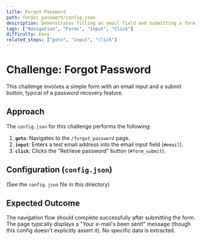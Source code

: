 ```yaml
---
title: Forgot Password
path: forgot_password/config.json
description: Demonstrates filling an email field and submitting a form, simulating a password recovery request.
tags: ["Navigation", "Forms", "Input", "Click"]
difficulty: Easy
related_steps: ["goto", "input", "click"]
---
```


# Challenge: Forgot Password

This challenge involves a simple form with an email input and a submit button, typical of a password recovery feature.

## Approach

The `config.json` for this challenge performs the following:

1.  **`goto`**: Navigates to the `/forgot_password` page.
2.  **`input`**: Enters a test email address into the email input field (`#email`).
3.  **`click`**: Clicks the "Retrieve password" button (`#form_submit`).

## Configuration (`config.json`)

(See the `config.json` file in this directory)

## Expected Outcome

The navigation flow should complete successfully after submitting the form. The page typically displays a "Your e-mail's been sent!" message (though this config doesn't explicitly assert it). No specific data is extracted.
